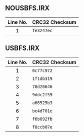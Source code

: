## NOUSBFS.IRX

Line No. | CRC32 Checksum
:-------:| --------------
1        | ``fe3247ec``

## USBFS.IRX

Line No. | CRC32 Checksum
:-------:| --------------
1        | ``0c77c972``
2        | ``1f1db319``
3        | ``78d20646``
4        | ``9ddc2f59``
5        | ``a66525b3``
6        | ``be4d701e``
7        | ``f6b092fb``
8        | ``f8ccb07e``
